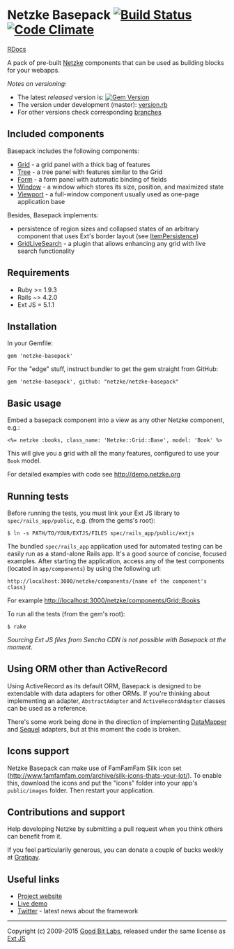 # Netzke Basepack [![Build Status](https://travis-ci.org/netzke/netzke-basepack.svg?branch=master)](https://travis-ci.org/netzke/netzke-basepack) [![Code Climate](https://codeclimate.com/github/netzke/netzke-basepack/badges/gpa.svg)](https://codeclimate.com/github/netzke/netzke-basepack)

[RDocs](http://rdoc.info/github/netzke/netzke-basepack)

A pack of pre-built [Netzke](http://netzke.org) components that can be used as building blocks for your webapps.

*Notes on versioning:*

* The latest *released* version is: [![Gem Version](https://badge.fury.io/rb/netzke-basepack.svg)](https://badge.fury.io/rb/netzke-basepack)
* The version under development (master): [version.rb](https://github.com/netzke/netzke-core/blob/master/lib/netzke/core/version.rb)
* For other versions check corresponding [branches](https://github.com/netzke/netzke-core/branches)

## Included components

Basepack includes the following components:

* [Grid](http://rdoc.info/github/netzke/netzke-basepack/Netzke/Grid/Base) - a grid panel with a thick bag of features
* [Tree](http://rdoc.info/github/netzke/netzke-basepack/Netzke/Tree/Base) - a tree panel with features similar to the Grid
* [Form](http://rdoc.info/github/netzke/netzke-basepack/Netzke/Form/Base) - a form panel with automatic binding of fields
* [Window](http://rdoc.info/github/netzke/netzke-basepack/Netzke/Window/Base) - a window which stores its size, position, and maximized state
* [Viewport](http://rdoc.info/github/netzke/netzke-basepack/Netzke/Viewport/Base) - a full-window component usually used as one-page application base

Besides, Basepack implements:

* persistence of region sizes and collapsed states of an arbitrary component that uses
Ext's border layout (see [ItemPersistence](http://rdoc.info/github/netzke/netzke-basepack/Netzke/Basepack/ItemPersistence))
* [GridLiveSearch](http://rdoc.info/github/netzke/netzke-basepack/Netzke/Basepack/GridLiveSearch) - a plugin that allows
enhancing any grid with live search functionality

## Requirements

* Ruby >= 1.9.3
* Rails ~> 4.2.0
* Ext JS = 5.1.1

## Installation

In your Gemfile:

    gem 'netzke-basepack'

For the "edge" stuff, instruct bundler to get the gem straight from GitHub:

    gem 'netzke-basepack', github: "netzke/netzke-basepack"

## Basic usage

Embed a basepack component into a view as any other Netzke component, e.g.:

```erb
<%= netzke :books, class_name: 'Netzke::Grid::Base', model: 'Book' %>
```

This will give you a grid with all the many features, configured to use your `Book` model.

For detailed examples with code see http://demo.netzke.org

## Running tests

Before running the tests, you must link your Ext JS library to `spec/rails_app/public`, e.g. (from the gems's root):

    $ ln -s PATH/TO/YOUR/EXTJS/FILES spec/rails_app/public/extjs

The bundled `spec/rails_app` application used for automated testing can be easily run as a stand-alone Rails app. It's a
good source of concise, focused examples. After starting the application, access any of the test components (located in
`app/components`) by using the following url:

    http://localhost:3000/netzke/components/{name of the component's class}

For example [http://localhost:3000/netzke/components/Grid::Books](http://localhost:3000/netzke/components/Grid::Books)

To run all the tests (from the gem's root):

    $ rake

*Sourcing Ext JS files from Sencha CDN is not possible with Basepack at the moment*.

## Using ORM other than ActiveRecord

Using ActiveRecord as its default ORM, Basepack is designed to be extendable with data adapters for other ORMs. If
you're thinking about implementing an adapter, `AbstractAdapter` and `ActiveRecordAdapter` classes can be used as a
reference.

There's some work being done in the direction of implementing
[DataMapper](https://github.com/nomadcoder/netzke-basepack-dm) and
[Sequel](https://github.com/nomadcoder/netzke-basepack-sequel) adapters, but at this moment the code is broken.

## Icons support

Netzke Basepack can make use of FamFamFam Silk icon set (http://www.famfamfam.com/archive/silk-icons-thats-your-lot/).
To enable this, download the icons and put the "icons" folder into your app's `public/images` folder. Then restart your
application.

## Contributions and support

Help developing Netzke by submitting a pull request when you think others can benefit from it.

If you feel particularily generous, you can donate a couple of bucks weekly at [Gratipay](https://gratipay.com/~mxgrn/).

## Useful links
* [Project website](http://netzke.org)
* [Live demo](http://demo.netzke.org)
* [Twitter](http://twitter.com/netzke) - latest news about the framework

---
Copyright (c) 2009-2015 [Good Bit Labs](http://goodbitlabs.com/), released under the same license as [Ext JS](https://www.sencha.com/legal/#Sencha_Ext_JS)
